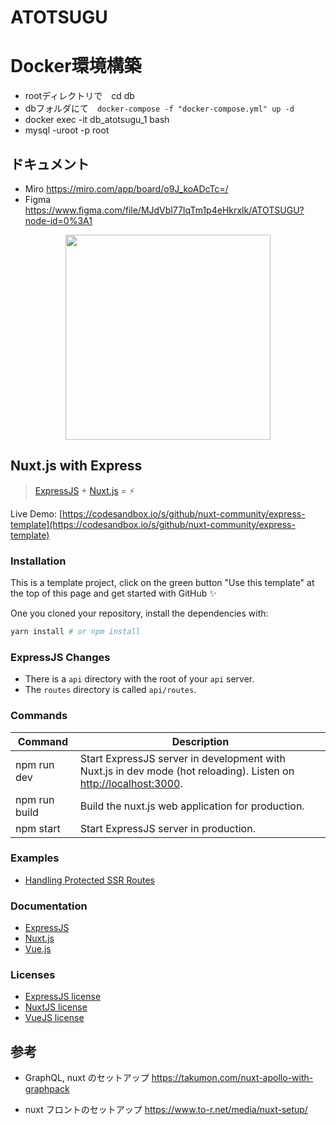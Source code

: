 # ATOTSUGU

# Docker環境構築
- rootディレクトリで　cd db
- dbフォルダにて　`docker-compose -f "docker-compose.yml" up -d`
- docker exec -it db_atotsugu_1 bash
- mysql -uroot -p root


## ドキュメント
- Miro https://miro.com/app/board/o9J_koADcTc=/
- Figma https://www.figma.com/file/MJdVbl77IqTm1p4eHkrxlk/ATOTSUGU?node-id=0%3A1


<p align="center"><img width="328px" src="https://nuxtjs.org/logos/nuxt.svg"></p>


##  Nuxt.js with Express

> [ExpressJS](http://expressjs.com/) + [Nuxt.js](https://nuxtjs.org) = :zap:

Live Demo: [https://codesandbox.io/s/github/nuxt-community/express-template](https://codesandbox.io/s/github/nuxt-community/express-template)

### Installation

This is a template project, click on the green button "Use this template" at the top of this page and get started with GitHub :sparkles:

One you cloned your repository, install the dependencies with:

```bash
yarn install # or npm install
```

### ExpressJS Changes

- There is a  `api` directory with the root of your `api` server.
- The `routes` directory is called `api/routes`.

### Commands

| Command | Description |
|---------|-------------|
| npm run dev | Start ExpressJS server in development with Nuxt.js in dev mode (hot reloading). Listen on [http://localhost:3000](http://localhost:3000). |
| npm run build | Build the nuxt.js web application for production. |
| npm start | Start ExpressJS server in production. |

### Examples

- [Handling Protected SSR Routes](https://github.com/nuxt/express/blob/master/protected-ssr-api.md)

### Documentation

- [ExpressJS](http://expressjs.com/en/guide/routing.html)
- [Nuxt.js](https://nuxtjs.org/guide/)
- [Vue.js](http://vuejs.org/guide/)

### Licenses

- [ExpressJS license](https://github.com/expressjs/express/blob/master/LICENSE)
- [NuxtJS license](https://github.com/nuxt/nuxt.js/blob/master/LICENSE.md)
- [VueJS license](https://github.com/vuejs/vue/blob/master/LICENSE)


## 参考
- GraphQL, nuxt のセットアップ
https://takumon.com/nuxt-apollo-with-graphpack

- nuxt フロントのセットアップ
https://www.to-r.net/media/nuxt-setup/
